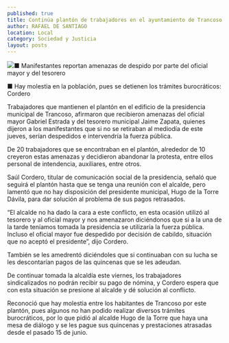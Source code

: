```yaml
---
published: true
title: Continúa plantón de trabajadores en el ayuntamiento de Trancoso
author: RAFAEL DE SANTIAGO
location: Local
category: Sociedad y Justicia
layout: posts
---
```


![](http://i.imgur.com/PO4aTGem.jpg)■ Manifestantes reportan amenazas de despido por parte del oficial mayor y del tesorero

■ Hay molestia en la población, pues se detienen los trámites burocráticos: Cordero

Trabajadores que mantienen el plantón en el edificio de la presidencia municipal de Trancoso, afirmaron que recibieron amenazas del oficial mayor Gabriel Estrada y del tesorero municipal Jaime Zapata, quienes dijeron a los manifestantes que si no se retiraban al mediodía de este jueves, serían despedidos e intervendría la fuerza pública.

De 20 trabajadores que se encontraban en el plantón, alrededor de 10 creyeron estas amenazas y decidieron abandonar la protesta, entre ellos personal de intendencia, auxiliares, entre otros.

Saúl Cordero, titular de comunicación social de la presidencia, señaló que seguirá el plantón hasta que se tenga una reunión con el alcalde, pero lamentó que no hay disposición del presidente municipal, Hugo de la Torre Dávila, para dar solución al problema de sus pagos retrasados.

“El alcalde no ha dado la cara a este conflicto, en esta ocasión utilizó al tesorero y al oficial mayor y nos amenazaron diciéndonos que si a la una de la tarde teníamos tomada la presidencia se utilizaría la fuerza pública. Incluso el oficial mayor fue despedido por decisión de cabildo, situación que no aceptó el presidente”, dijo Cordero.

También se les amedrentó diciéndoles que si continuaban con su lucha se les descontarían pagos de las quincenas que se les adeudan.

De continuar tomada la alcaldía este viernes, los trabajadores sindicalizados no podrán recibir su pago de nómina, y Cordero espera que con esta situación se presione al alcalde y dé solución al conflicto.

Reconoció que hay molestia entre los habitantes de Trancoso por este plantón, pues algunos no han podido realizar diversos trámites burocráticos, por lo que pidió al alcalde Hugo de la Torre que haya una mesa de diálogo y se les pague sus quincenas y prestaciones atrasadas desde el pasado 15 de junio.

